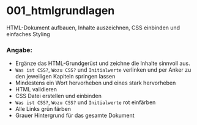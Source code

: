 001_htmlgrundlagen
========
HTML-Dokument aufbauen, Inhalte auszeichnen, CSS einbinden und einfaches Styling

### Angabe:

* Ergänze das HTML-Grundgerüst und zeichne die Inhalte sinnvoll aus.
* `Was ist CSS?`, `Wozu CSS?` und `Initialwerte` verlinken und per Anker zu den jeweiligen Kapiteln springen lassen
* Mindestens ein Wort hervorheben und eines stark hervorheben
* HTML validieren
* CSS Datei erstellen und einbinden
* `Was ist CSS?`, `Wozu CSS?` und `Initialwerte` rot einfärben
* Alle Links grün färben
* Grauer Hintergrund für das gesamte Dokument